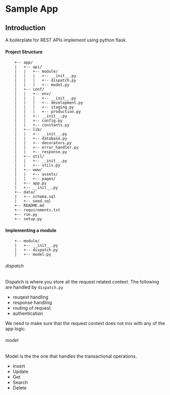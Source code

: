Sample App
=====

Introduction
-----
A boilerplate for REST APIs implement using python flask.

#### Project Structure
```
    +-- app/
    |   +-- api/
    |   |   +-- module/
    |   |   |   +-- __init__.py
    |   |   |   +-- dispatch.py
    |   |   |   +-- model.py
    |   +-- conf/
    |   |   +-- env/
    |   |   |   +-- __init__.py
    |   |   |   +-- development.py
    |   |   |   +-- staging.py
    |   |   |   +-- production.py
    |   |   +-- __init__.py
    |   |   +-- config.py
    |   |   +-- constants.py
    |   +-- lib/
    |   |   +-- __init__.py
    |   |   +-- database.py
    |   |   +-- decorators.py
    |   |   +-- error_handler.py
    |   |   +-- response.py
    |   +-- util/
    |   |   +-- __init__.py
    |   |   +-- utils.py
    |   +-- www/
    |   |   +-- assets/
    |   |   +-- pages/
    |   +-- app.py
    |   +-- __init__.py
    +-- data/
    |   +-- schema.sql
    |   +-- seed.sql
    +-- README.md
    +-- requirements.txt
    +-- run.py
    +-- setup.py
```


#### Implementing a module
```
    +-- module/
    |   +-- __init__.py
    |   +-- dispatch.py
    |   +-- model.py
```
###### dispatch
Dispatch is where you store all the request related context. The following are handled by `dispatch.py`
- reuqest handling
- response handling
- routing of request
- authentication

We need to make sure that the request context does not mix with any of the app logic.

###### model
Model is the the one that handles the transactional operations.
- Insert
- Update
- Get
- Search
- Delete